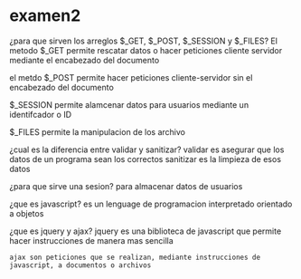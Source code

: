 # examen2

¿para que sirven los arreglos $_GET, $_POST, $_SESSION y $_FILES?
	El metodo $_GET permite rescatar datos o hacer peticiones cliente servidor mediante el encabezado del documento

el metdo $_POST permite hacer peticiones cliente-servidor sin el encabezado del documento

$_SESSION permite alamcenar datos para usuarios mediante un identifcador o ID

$_FILES permite la manipulacion de los archivo

¿cual es la diferencia entre validar y sanitizar?
	validar es asegurar que los datos de un programa sean los correctos
	sanitizar es la limpieza de esos datos  

¿para que sirve una sesion?
	para almacenar datos de usuarios

¿que es javascript?
	es un lenguage de programacion interpretado orientado a objetos

¿que es jquery y ajax?
	jquery es una biblioteca de javascript que permite hacer instrucciones
	de manera mas sencilla
	
	ajax son peticiones que se realizan, mediante instrucciones de javascript, a documentos o archivos  

